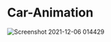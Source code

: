 # Car-Animation
![Screenshot 2021-12-06 014429](https://user-images.githubusercontent.com/72604043/144762362-1f6b347c-3015-45ad-adbe-9430ecbc5252.png)

